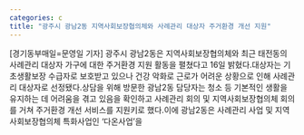 ```yaml
---
categories: c
title: "광주시 광남2동 지역사회보장협의체와 사례관리 대상자 주거환경 개선 지원"
---
```

[경기동부매일=문영일 기자] 광주시 광남2동은 지역사회보장협의체와 최근 태전동의 사례관리 대상자 가구에 대한 주거환경 지원 활동을 펼쳤다고 16일 밝혔다.대상자는 기초생활보장 수급자로 보호받고 있으나 건강 악화로 근로가 어려운 상황으로 인해 사례관리 대상자로 선정됐다.상담을 위해 방문한 광남2동 담당자는 청소 등 기본적인 생활을 유지하는 데 어려움을 겪고 있음을 확인하고 사례관리 회의 및 지역사회보장협의체 회의를 거쳐 주거환경 개선 서비스를 지원키로 했다.이에 광남2동은 사례관리 사업 및 지역사회보장협의체 특화사업인 ‘다온사업’을